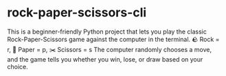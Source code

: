 # rock-paper-scissors-cli
This is a beginner-friendly Python project that lets you play the classic Rock-Paper-Scissors game against the computer in the terminal.  🪨 Rock = r, 📄 Paper = p, ✂️ Scissors = s  The computer randomly chooses a move, and the game tells you whether you win, lose, or draw based on your choice.
